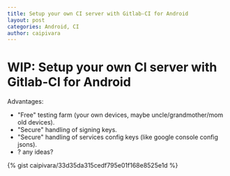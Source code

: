 ```yaml
---
title: Setup your own CI server with Gitlab-CI for Android
layout: post
categories: Android, CI
author: caipivara
---
```


# WIP: Setup your own CI server with Gitlab-CI for Android

Advantages:
- "Free" testing farm (your own devices, maybe uncle/grandmother/mom old devices).
- "Secure" handling of signing keys.
- "Secure" handling of services config keys (like google console config jsons).
- ? any ideas?

{% gist caipivara/33d35da315cedf795e01f168e8525e1d %}
